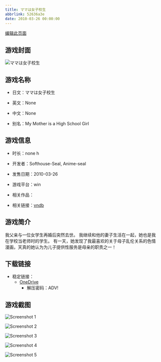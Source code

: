 ```yaml
---
title: ママは女子校生
abbrlink: 52636a3e
date: 2010-03-26 00:00:00
---
```

[编辑此页面](https://github.com/ACG-3/ADV3-source/blob/main/source/_posts/games/%E3%83%9E%E3%83%9E%E3%81%AF%E5%A5%B3%E5%AD%90%E6%A0%A1%E7%94%9F.md)

## 游戏封面

![ママは女子校生](https://pan.timero.xyz/onedrive/img_lib_001/%E3%83%9E%E3%83%9E%E3%81%AF%E5%A5%B3%E5%AD%90%E6%A0%A1%E7%94%9F_cover.avif)


## 游戏名称

- 日文：ママは女子校生
- 英文：None
- 中文：None

- 别名：My Mother is a High School Girl


## 游戏信息

- 时长：none h
- 开发者：Softhouse-Seal, Anime-seal
- 发售日期：2010-03-26
- 游戏平台：win
- 相关作品：

- 相关链接：[vndb](https://vndb.org/v3812)


## 游戏简介

我父亲与一位女学生再婚后突然去世。
我继续和他的妻子生活在一起，她也是我在学校当老师时的学生。
有一天，她发现了我最喜欢的关于母子乱伦关系的色情漫画，天真的她认为为儿子提供性服务是母亲的职责之一！




## 下载链接

- 稳定链接：
    - [OneDrive](https://pan.timero.xyz/onedrive/adv_lib_001/%E3%83%9E%E3%83%9E%E3%81%AF%E5%A5%B3%E5%AD%90%E6%A0%A1%E7%94%9F)
        - 解压密码：ADV!



## 游戏截图


![Screenshot 1](https://pan.timero.xyz/onedrive/img_lib_001/%E3%83%9E%E3%83%9E%E3%81%AF%E5%A5%B3%E5%AD%90%E6%A0%A1%E7%94%9F_Screenshot_1.avif)

![Screenshot 2](https://pan.timero.xyz/onedrive/img_lib_001/%E3%83%9E%E3%83%9E%E3%81%AF%E5%A5%B3%E5%AD%90%E6%A0%A1%E7%94%9F_Screenshot_2.avif)

![Screenshot 3](https://pan.timero.xyz/onedrive/img_lib_001/%E3%83%9E%E3%83%9E%E3%81%AF%E5%A5%B3%E5%AD%90%E6%A0%A1%E7%94%9F_Screenshot_3.avif)

![Screenshot 4](https://pan.timero.xyz/onedrive/img_lib_001/%E3%83%9E%E3%83%9E%E3%81%AF%E5%A5%B3%E5%AD%90%E6%A0%A1%E7%94%9F_Screenshot_4.avif)

![Screenshot 5](https://pan.timero.xyz/onedrive/img_lib_001/%E3%83%9E%E3%83%9E%E3%81%AF%E5%A5%B3%E5%AD%90%E6%A0%A1%E7%94%9F_Screenshot_5.avif)

